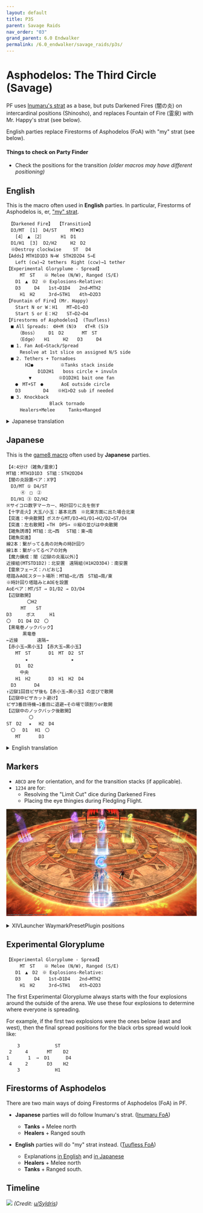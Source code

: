 ```yaml
---
layout: default
title: P3S
parent: Savage Raids
nav_order: "03"
grand_parent: 6.0 Endwalker
permalink: /6.0_endwalker/savage_raids/p3s/
---
```


# Asphodelos: The Third Circle (Savage)

PF uses [Inumaru's strat](https://youtu.be/BHMjrxpZb7k) as a base, but puts Darkened Fires (闇の炎) on intercardinal positions (Shinosho), and replaces Fountain of Fire (霊泉) with Mr. Happy's strat (see below).

English parties replace Firestorms of Asphodelos (FoA) with "my" strat (see below).

#### Things to check on Party Finder

- Check the positions for the transition *(older macros may have different positioning)*

## English

This is the macro often used in **English** parties. In particular, Firestorms of Asphodelos is, er, ["my" strat](#firestorms-of-asphodelos).
```
　【Darkened Fire】　　【Transition】
　D3/MT  [1]  D4/ST　　　MT▼D3
　　[4］　▲　［2］　　　  H1　D1
　D1/H1  [3]  D2/H2　　　H2　D2
　※Destroy clockwise 　　ST　 D4
【Adds】MTH1D1D3 N→W　STH2D2D4 S→E
　　Left (cw)→2 tethers　Right (ccw)→1 tether
【Experimental Gloryplume - Spread】
　　　MT　ST　　※ Melee (N/W), Ranged (S/E)
　　D1　▲　D2　※ Explosions-Relative:
　　D3　　　D4　　1st→D1D4　　2nd→MTH2
　　　H1　H2　　　3rd→STH1　　4th→D2D3
【Fountain of Fire】(Mr. Happy)
　　Start N or W：H1　　MT→D1→D3
　　Start S or E：H2　　ST→D2→D4
【Firestorms of Asphodelos】 (Tuufless)
　■ All Spreads:　《H+M (N)》　　《T+R (S)》
　　　（Boss）　　　D1　D2　　　　MT　ST
　　　（Edge）　　H1　　　H2　　D3　　　D4
　■ 1. Fan AoE→Stack/Spread
　　　Resolve at 1st slice on assigned N/S side
　■ 2. Tethers + Tornadoes
　　  　H2●　　　　　　※Tanks stack inside
　　　　　　　D1D2H1　　boss circle + invuln
　　　　　▼　　　　　　※D1D2H1 bait one fan
　　●　MT+ST　●　　　　AoE outside circle
　　D3　　　　　D4　　※H1>D2 sub if needed
　■ 3. Knockback
　　　　　　　　　 Black tornado
　　　Healers+Melee　　　Tanks+Ranged
```

<details markdown=block>
<summary>Japanese translation</summary>

```
　　【闇の炎散開】　　　【突進時散開】
　D3/MT  [1]  D4/ST　　　MT▼D3
　　[4］　▲　［2］　　　  H1　D1
　D1/H1  [3]  D2/H2　　　H2　D2
　※時計回りに破壊　　 　　ST　 D4
【雑魚】MTH1D1D3北→西　STH2D2D4南→東
　　外周に立ち中央を向く：左→線2本　右→線1本
【魔力錬成：小黒玉散開】
　　　MT　ST　　 ※ 近接：北(西)　　遠隔：南(東)
　　D1　▲　D2　※ 爆発基準：
　　D3　　　D4　　1回目→D1D4　2回目→MTH2
　　　H1　H2　　　3回目→STH1　4回目→D2D3
【霊泉の炎・陽炎の翼】(ハピおじ式)
　　北か西から：H1　　MT→D1→D3
　　南か東から：H2　　ST→D2→D4
【辺獄の炎嵐】(Tuufless式)
　■ 散開位置　ヒーラー・メレー(北)　タンク・レンジ(南)
　　（ボス側）　　D1　D2　　　　　　MT　ST
　　　（端側）　H1　　　H2　　　　D3　　　D4
　■ 1. ピザカット→黒玉
　　　　1回目のピザ基準で処理する
　■ 2. 線＋扇範囲誘導
　　  　H2●　　　　　　※タンク2人はボスサークル
　　　　　　　D1D2H1　　内で重なって無敵
　　　　　▼　　　　　　※ D1D2H1はボスサークル
　　●　MT+ST　●　　　　外3人で扇1枚受け
　　D3　　　　　D4　　※竜巻の代理H1→D2の順
　■ 3. ノックバック→黒玉
　　　　　　　　　　　　 黒竜巻
　　　　ヒーラー・メレー組　　　タンク・レンジ組
```

</details>

## Japanese

This is the [game8 macro](https://game8.jp/ff14/421350) often used by **Japanese** parties.
```
【4:4分け（雑魚/霊泉）】
MT組：MTH1D1D3　ST組：STH2D2D4
【闇の炎設置ペア：X字】
　D3/MT ① D4/ST
　 　 ④　□　②
　D1/H1 ③ D2/H2
※サイコロ数字マーカー、時計回りに炎を倒す
【十字走火】大玉/小玉：基本北西　※北東方面に出た場合北東
【突進：中央散開】ボスからMT/D3→H1/D1→H2/D2→ST/D4
【突進：左右散開】←TH　DPS→ ※縦の並びは中央散開
【雑魚誘導】MT組：北→西 　ST組：東→南
【雑魚突進】
線2本：繋がってる鳥の対角の時計回り
線1本：繋がってるペアの対角
【魔力錬成：闇（辺獄の炎嵐以外）】
近接組(MTSTD1D2)：北安置　遠隔組(H1H2D3D4)：南安置
【霊泉フェーズ：ハピおじ】
塔踏みAOEスタート場所：MT組→北/西　ST組→南/東
※時計回り塔踏みとAOEを設置
AoEペア：MT/ST → D1/D2 → D3/D4
【辺獄散開】
　　 　　〇H2
　 　 MT 　 ST
D3　 　 ボス　 　 H1
〇 　D1 D4 D2　〇
【黒竜巻ノックバック】
　　 　黒竜巻
←近接 　　　 遠隔→
【赤小玉→黒小玉】　【赤大玉→黒小玉】
　　MT　ST　　　　D1　MT　D2　ST
  　　　★　　　　　　　　　 ★
　　D1　 D2
　　　中央
　　H1　H2　　　　D3　H1　H2　D4
　D3　　　　D4
↑辺獄1回目ピザ後も【赤小玉→黒小玉】の並びで散開
【辺獄中ピザカット避け】
ピザ3番目待機→1番目に退避→その場で頭割りor散開
【辺獄中のノックバック後散開】
　　　　　〇　 　 　 　　
ST　D2 　★　 H2　D4
　〇 　D1　 H1　〇
　　MT　　　　D3
```

<details markdown=block>
<summary markdown=span>English translation</summary>

```
【4:4 splits (adds/FoF)】
　MT group：MTH1D1D3　ST group：STH2D2D4
【Darkened Fires：Intercardinals】
　D3/MT ① D4/ST
　 　 ④　▲　②
　D1/H1 ③ D2/H2
※Numbers on markers, destroy clockwise Fire
【Devouring Brand】Fireplume：NW　
　　　　　　※ NE if explosions appear there
【Transition】
　Mid：(Boss) MT/D3→H1/D1→H2/D2→ST/D4
　Sides：(Line up as above) ←TH　DPS→
【Adds phase】MT：N→W 　ST：E→S
　2 tethers：CW from opposite bird
　1 tether：Opposite corner from partner
【Experimental Gloryplumes】
　Melee (MTSTD1D2)：N safe-spot
　Ranged (H1H2D3D4)：S safe-spot
【Fountain of Fire：MrHappy】
　MT group→N/W　ST group→S/E
　AoE pairs：MT/ST → D1/D2 → D3/D4
　※ Resolve towers and AoEs moving clockwise
【Storms of Asphodelos】
　　　 　　〇H2
　　 　 MT 　 ST
　D3　 　 ▼　 　 H1
　〇 　D1 D4 D2　〇
【Black tornado knockback】
　　　 　Black tornado
　←Melee 　　　 Ranged→
【1st Gloryplume】　【2nd Gloryplume】
　　　MT　ST　　　　D1　MT　D2　ST
　 　　　★　　　　　　　　　 ★
　　　D1　 D2
　　　(mid)
　　　H1　H2　　　　D3　H1　H2　D4
　　D3　　　　D4
↑(FoA) Spread formation after 1st pizza AoE
【(FoA) Dodging pizza AoEs】
Wait at 3rd→Dodge to 1st→Spread/stack at 1st
【(FoA) Knockback Spread positions】
　　　　　〇　 　 　 　　
ST　D2 　★　 H2　D4
　〇 　D1　 H1　〇
　　MT　　　　D3
```

</details>

## Markers

- `ABCD` are for orientation, and for the transition stacks (if applicable).
- `1234` are for:
	- Resolving the "Limit Cut" dice during Darkened Fires
	- Placing the eye thingies during Fledgling Flight.

![](images/markers.jpg)

<details markdown=block>
<summary markdown=span>XIVLauncher WaymarkPresetPlugin positions</summary>

```
{"Name":"P3S","MapID":807,"A":{"X":100.0,"Y":0.0,"Z":81.5,"ID":0,"Active":true},"B":{"X":118.5,"Y":0.0,"Z":100.0,"ID":1,"Active":true},"C":{"X":100.0,"Y":0.0,"Z":118.5,"ID":2,"Active":true},"D":{"X":81.5,"Y":0.0,"Z":100.0,"ID":3,"Active":true},"One":{"X":100.0,"Y":0.0,"Z":94.0,"ID":4,"Active":true},"Two":{"X":106.0,"Y":0.0,"Z":100.0,"ID":5,"Active":true},"Three":{"X":100.0,"Y":0.0,"Z":106.0,"ID":6,"Active":true},"Four":{"X":94.0,"Y":0.0,"Z":100.0,"ID":7,"Active":true}}
```

</details>

## Experimental Gloryplume

```
【Experimental Gloryplume - Spread】
　　　MT　ST　　※ Melee (N/W), Ranged (S/E)
　　D1　▲　D2　※ Explosions-Relative:
　　D3　　　D4　　1st→D1D4　　2nd→MTH2
　　　H1　H2　　　3rd→STH1　　4th→D2D3
```
The first Experimental Gloryplume always starts with the four explosions around the outside of the arena. We use these four explosions to determine where everyone is spreading.

For example, if the first two explosions were the ones below (east and west), then the final spread positions for the black orbs spread would look like:

```
    3             ST
 2     4       MT    D2
1       1  →  D1      D4
 4     2       D3    H2
    3             H1
```

## Firestorms of Asphodelos

There are two main ways of doing Firestorms of Asphodelos (FoA) in PF.

- **Japanese** parties will do follow Inumaru's strat. ([Inumaru FoA](https://imgur.com/a/V0UWZym))
  - **Tanks** + Melee north
  - **Healers** + Ranged south

- **English** parties will do "my" strat instead. ([Tuufless FoA](https://imgur.com/a/yCdVkTW))
  - Explanations [in English](https://ffxiv.link/061500) and [in Japanese](https://ffxiv.link/062054)
  - **Healers** + Melee north
  - **Tanks** + Ranged south.

## Timeline

![](https://preview.redd.it/zni62rkskmb81.png?width=3200&format=png&auto=webp&s=778db6ee45958802800f16e5f9c59bedcc5b3dd3)
*(Credit: [u/Syldris](https://www.reddit.com/r/ffxiv/comments/s3on6c/p3s_rotation_and_timeline/))*